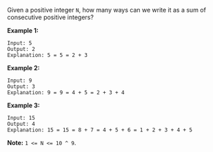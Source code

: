 Given a positive integer `N`, how many ways can we write it as a sum of consecutive positive integers?

**Example 1:**

```
Input: 5
Output: 2
Explanation: 5 = 5 = 2 + 3
```

**Example 2:**

```
Input: 9
Output: 3
Explanation: 9 = 9 = 4 + 5 = 2 + 3 + 4
```

**Example 3:**

```
Input: 15
Output: 4
Explanation: 15 = 15 = 8 + 7 = 4 + 5 + 6 = 1 + 2 + 3 + 4 + 5
```

**Note:** `1 <= N <= 10 ^ 9`.